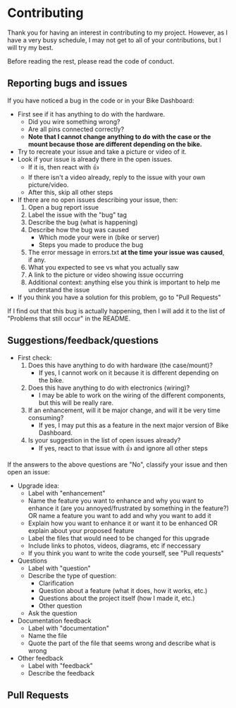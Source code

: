 # Contributing

Thank you for having an interest in contributing to my project. However, as I have a very busy schedule, I may not get to all of your contributions, but I will try my best. 

Before reading the rest, please read the code of conduct. 

## Reporting bugs and issues

If you have noticed a bug in the code or in your Bike Dashboard:  

- First see if it has anything to do with the hardware.
    - Did you wire something wrong?
    - Are all pins connected correctly?
    - **Note that I cannot change anything to do with the case or the mount because those are different depending on the bike.**
- Try to recreate your issue and take a picture or video of it.
- Look if your issue is already there in the open issues.  
    - If it is, then react with 👍
    - If there isn't a video already, reply to the issue with your own picture/video.
    - After this, skip all other steps
- If there are no open issues describing your issue, then:  
    1. Open a bug report issue
    2. Label the issue with the "bug" tag
    3. Describe the bug (what is happening)
    4. Describe how the bug was caused
        - Which mode your were in (bike or server)
        - Steps you made to produce the bug
    5. The error message in errors.txt **at the time your issue was caused**, if any.
    6. What you expected to see vs what you actually saw
    7. A link to the picture or video showing issue occurring
    8. Additional context: anything else you think is important to help me understand the issue
- If you think you have a solution for this problem, go to "Pull Requests"

If I find out that this bug is actually happening, then I will add it to the list of "Problems that still occur" in the README. 

## Suggestions/feedback/questions

- First check:  
    1. Does this have anything to do with hardware (the case/mount)?
        - If yes, I cannot work on it because it is different depending on the bike.
    2. Does this have anything to do with electronics (wiring)?
        - I may be able to work on the wiring of the different components, but this will be really rare.
    3. If an enhancement, will it be major change, and will it be very time consuming?
        - If yes, I may put this as a feature in the next major version of Bike Dashboard. 
    4. Is your suggestion in the list of open issues already? 
        - If yes, react to that issue with 👍 and ignore all other steps

If the answers to the above questions are "No", classify your issue and then open an issue:

- Upgrade idea:
    - Label with "enhancement"
    - Name the feature you want to enhance and why you want to enhance it (are you annoyed/frustrated by something in the feature?) OR name a feature you want to add and why you want to add it
    - Explain how you want to enhance it or want it to be enhanced OR explain about your proposed feature
    - Label the files that would need to be changed for this upgrade 
    - Include links to photos, videos, diagrams, etc if neccessary
    - If you think you want to write the code yourself, see "Pull requests"
- Questions
    - Label with "question"
    - Describe the type of question:
        - Clarification
        - Question about a feature (what it does, how it works, etc.)
        - Questions about the project itself (how I made it, etc.)
        - Other question
    - Ask the question
- Documentation feedback
    - Label with "documentation"
    - Name the file
    - Quote the part of the file that seems wrong and describe what is wrong
- Other feedback
    - Label with "feedback"
    - Describe the feedback

## Pull Requests
